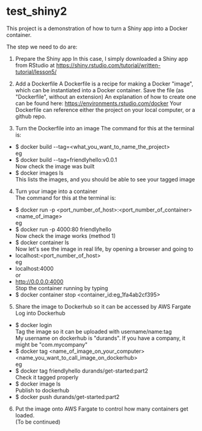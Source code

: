 # test_shiny2

This project is a demonstration of how to turn a Shiny app into a Docker container.

The step we need to do are:

1. Prepare the Shiny app
In this case, I simply downloaded a Shiny app from RStudio at https://shiny.rstudio.com/tutorial/written-tutorial/lesson5/

2. Add a Dockerfile
A Dockerfile is a recipe for making a Docker "image", which can be instantiated into a Docker container.
Save the file (as "Dockerfile", without an extension)
An explanation of how to create one can be found here: https://environments.rstudio.com/docker
Your Dockerfile can reference either the project on your local computer, or a github repo.

3. Turn the Dockerfile into an image
The command for this at the terminal is:  
* $  docker build --tag=<what_you_want_to_name_the_project>  
eg  
* $   docker build --tag=friendlyhello:v0.0.1  
Now check the image was built  
* $ docker images ls  
This lists the images, and you should be able to see your tagged image  

4. Turn your image into a container  
The command for this at the terminal is:  
* $ docker run -p <port_number_of_host>:<port_number_of_container> <name_of_image>  
eg  
* $ docker run -p 4000:80 friendlyhello  
Now check the image works (method 1)  
* $ docker container ls  
Now let's see the image in real life, by opening a browser and going to  
* localhost:<port_number_of_host>  
eg  
* localhost:4000  
or  
* http://0.0.0.0:4000  
Stop the container running by typing  
* $ docker container stop <container_id:eg_1fa4ab2cf395>  

5. Share the image to Dockerhub so it can be accessed by AWS Fargate  
Log into Dockerhub  
* $  docker login  
Tag the image so it can be uploaded with username/name:tag  
My username on dockerhub is "durands". If you have a company, it might be "com.mycompany"  
* $ docker tag <name_of_image_on_your_computer> <name_you_want_to_call_image_on_dockerhub>  
eg  
* $ docker tag friendlyhello durands/get-started:part2  
Check it tagged properly  
* $ docker image ls  
Publish to dockerhub  
* $ docker push durands/get-started:part2  

6. Put the image onto AWS Fargate to control how many containers get loaded.  
(To be continued)  
